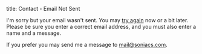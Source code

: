 title: Contact - Email Not Sent

I'm sorry but your email wasn't sent. You may [try again](/contact) now or a bit later. Please be sure you enter a correct email address, and you must also enter a name and a message.
  
If you prefer you may send me a message to [mail@soniacs.com](mailto:mail@soniacs.com).
